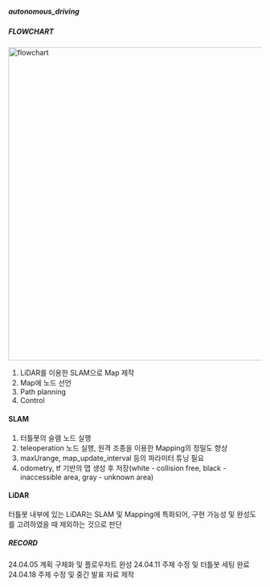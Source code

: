 ##### autonomous_driving


##### FLOWCHART
<img width="624" alt="flowchart" src="https://github.com/UsunAndTurtle/autonomous_driving/assets/112847633/8a80811f-5132-43f9-a536-14d53cc2a0aa">

1. LiDAR를 이용한 SLAM으로 Map 제작
2. Map에 노드 선언
3. Path planning
4. Control

#### SLAM
1. 터틀봇의 슬램 노드 실행
2. teleoperation 노드 실행, 원격 조종을 이용한 Mapping의 정밀도 향상
3. maxUrange, map_update_interval 등의 파라미터 튜닝 필요
4. odometry, tf 기반의 맵 생성 후 저장(white - collision free, black - inaccessible area, gray - unknown area)

#### LiDAR
터틀봇 내부에 있는 LiDAR는 SLAM 및 Mapping에 특화되어, 구현 가능성 및 완성도를 고려하였을 때 제외하는 것으로 판단

##### RECORD

24.04.05
계획 구체화 및 플로우차트 완성
24.04.11
주제 수정 및 터틀봇 세팅 완료
24.04.18
주제 수정 및 중간 발표 자료 제작
